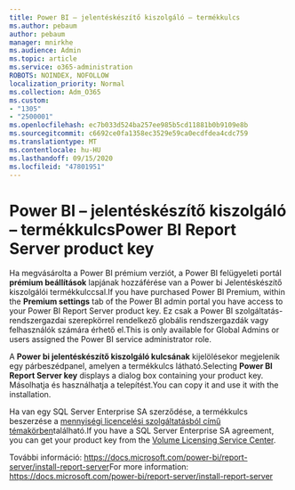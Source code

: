 ```yaml
---
title: Power BI – jelentéskészítő kiszolgáló – termékkulcs
ms.author: pebaum
author: pebaum
manager: mnirkhe
ms.audience: Admin
ms.topic: article
ms.service: o365-administration
ROBOTS: NOINDEX, NOFOLLOW
localization_priority: Normal
ms.collection: Adm_O365
ms.custom:
- "1305"
- "2500001"
ms.openlocfilehash: ec7b033d524ba257ee985b5cd11881b0b9109e8b
ms.sourcegitcommit: c6692ce0fa1358ec3529e59ca0ecdfdea4cdc759
ms.translationtype: MT
ms.contentlocale: hu-HU
ms.lasthandoff: 09/15/2020
ms.locfileid: "47801951"
---
```

# <a name="power-bi-report-server-product-key"></a><span data-ttu-id="2fbe4-102">Power BI – jelentéskészítő kiszolgáló – termékkulcs</span><span class="sxs-lookup"><span data-stu-id="2fbe4-102">Power BI Report Server product key</span></span>

<span data-ttu-id="2fbe4-103">Ha megvásárolta a Power BI prémium verziót, a Power BI felügyeleti portál **prémium beállítások** lapjának hozzáférése van a Power bi Jelentéskészítő kiszolgálói termékkulccsal.</span><span class="sxs-lookup"><span data-stu-id="2fbe4-103">If you have purchased Power BI Premium, within the **Premium settings** tab of the Power BI admin portal you have access to your Power BI Report Server product key.</span></span> <span data-ttu-id="2fbe4-104">Ez csak a Power BI szolgáltatás-rendszergazdai szerepkörrel rendelkező globális rendszergazdák vagy felhasználók számára érhető el.</span><span class="sxs-lookup"><span data-stu-id="2fbe4-104">This is only available for Global Admins or users assigned the Power BI service administrator role.</span></span>

<span data-ttu-id="2fbe4-105">A **Power bi jelentéskészítő kiszolgáló kulcsának** kijelölésekor megjelenik egy párbeszédpanel, amelyen a termékkulcs látható.</span><span class="sxs-lookup"><span data-stu-id="2fbe4-105">Selecting **Power BI Report Server key** displays a dialog box containing your product key.</span></span> <span data-ttu-id="2fbe4-106">Másolhatja és használhatja a telepítést.</span><span class="sxs-lookup"><span data-stu-id="2fbe4-106">You can copy it and use it with the installation.</span></span>

<span data-ttu-id="2fbe4-107">Ha van egy SQL Server Enterprise SA szerződése, a termékkulcs beszerzése a [mennyiségi licencelési szolgáltatásból című témakörben](https://www.microsoft.com/Licensing/servicecenter/)található.</span><span class="sxs-lookup"><span data-stu-id="2fbe4-107">If you have a SQL Server Enterprise SA agreement, you can get your product key from the [Volume Licensing Service Center](https://www.microsoft.com/Licensing/servicecenter/).</span></span>

<span data-ttu-id="2fbe4-108">További információ: https://docs.microsoft.com/power-bi/report-server/install-report-server</span><span class="sxs-lookup"><span data-stu-id="2fbe4-108">For more information: https://docs.microsoft.com/power-bi/report-server/install-report-server</span></span>
